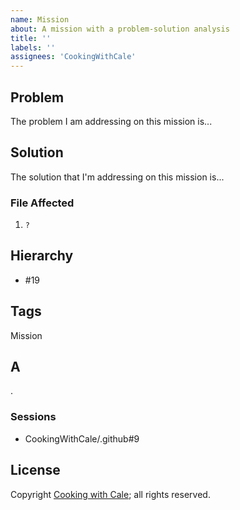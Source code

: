 ```yaml
---
name: Mission
about: A mission with a problem-solution analysis
title: ''
labels: ''
assignees: 'CookingWithCale'
---
```

## Problem

The problem I am addressing on this mission is...

## Solution

The solution that I'm addressing on this mission is...

### File Affected

1. `?`

## Hierarchy

* #19

## Tags

Mission

## A

.

### Sessions

* CookingWithCale/.github#9

## License

Copyright [Cooking with Cale](https://cookingwithcale.org); all rights reserved.
